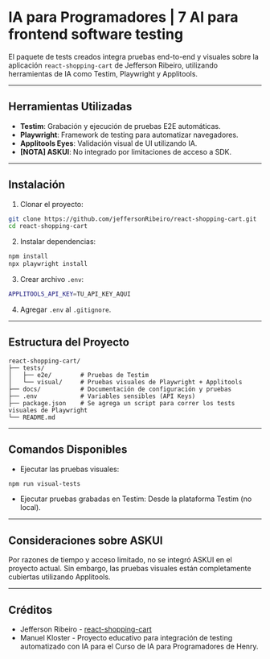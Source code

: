 # IA para Programadores | 7 AI para frontend software testing

El paquete de tests creados integra pruebas end-to-end y visuales sobre la aplicación `react-shopping-cart` de Jefferson Ribeiro, utilizando herramientas de IA como Testim, Playwright y Applitools.

---

## Herramientas Utilizadas

- **Testim**: Grabación y ejecución de pruebas E2E automáticas.
- **Playwright**: Framework de testing para automatizar navegadores.
- **Applitools Eyes**: Validación visual de UI utilizando IA.
- **[NOTA] ASKUI**: No integrado por limitaciones de acceso a SDK.

---

## Instalación

1. Clonar el proyecto:

```bash
git clone https://github.com/jeffersonRibeiro/react-shopping-cart.git
cd react-shopping-cart
```

2. Instalar dependencias:

```bash
npm install
npx playwright install
```

3. Crear archivo `.env`:

```bash
APPLITOOLS_API_KEY=TU_API_KEY_AQUI
```

4. Agregar `.env` al `.gitignore`.

---

## Estructura del Proyecto

```plaintext
react-shopping-cart/
├── tests/
│   ├── e2e/        # Pruebas de Testim
│   └── visual/     # Pruebas visuales de Playwright + Applitools
├── docs/           # Documentación de configuración y pruebas
├── .env            # Variables sensibles (API Keys)
├── package.json    # Se agrega un script para correr los tests visuales de Playwright
└── README.md
```

---

## Comandos Disponibles

- Ejecutar las pruebas visuales:

```bash
npm run visual-tests
```

- Ejecutar pruebas grabadas en Testim: Desde la plataforma Testim (no local).

---

## Consideraciones sobre ASKUI

Por razones de tiempo y acceso limitado, no se integró ASKUI en el proyecto actual.
Sin embargo, las pruebas visuales están completamente cubiertas utilizando Applitools.

---

## Créditos

- Jefferson Ribeiro - [react-shopping-cart](https://github.com/jeffersonRibeiro/react-shopping-cart)
- Manuel Kloster - Proyecto educativo para integración de testing automatizado con IA para el Curso de IA para Programadores de Henry.
